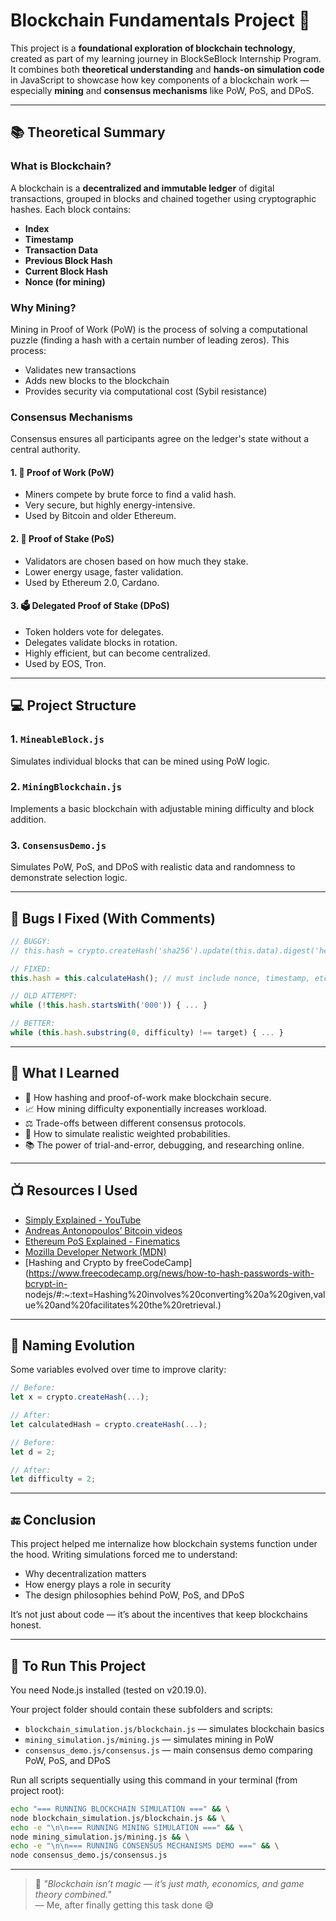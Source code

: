 # Blockchain Fundamentals Project 🚀

This project is a **foundational exploration of blockchain technology**, created as part of my learning journey in BlockSeBlock Internship Program. It combines both **theoretical understanding** and **hands-on simulation code** in JavaScript to showcase how key components of a blockchain work — especially **mining** and **consensus mechanisms** like PoW, PoS, and DPoS.

---

## 📚 Theoretical Summary

### What is Blockchain?
A blockchain is a **decentralized and immutable ledger** of digital transactions, grouped in blocks and chained together using cryptographic hashes. Each block contains:
- **Index**
- **Timestamp**
- **Transaction Data**
- **Previous Block Hash**
- **Current Block Hash**
- **Nonce (for mining)**

### Why Mining?
Mining in Proof of Work (PoW) is the process of solving a computational puzzle (finding a hash with a certain number of leading zeros). This process:
- Validates new transactions
- Adds new blocks to the blockchain
- Provides security via computational cost (Sybil resistance)

### Consensus Mechanisms
Consensus ensures all participants agree on the ledger's state without a central authority.

#### 1. 🔨 Proof of Work (PoW)
- Miners compete by brute force to find a valid hash.
- Very secure, but highly energy-intensive.
- Used by Bitcoin and older Ethereum.

#### 2. 🧍 Proof of Stake (PoS)
- Validators are chosen based on how much they stake.
- Lower energy usage, faster validation.
- Used by Ethereum 2.0, Cardano.

#### 3. 🗳️ Delegated Proof of Stake (DPoS)
- Token holders vote for delegates.
- Delegates validate blocks in rotation.
- Highly efficient, but can become centralized.
- Used by EOS, Tron.

---

## 💻 Project Structure

### 1. `MineableBlock.js`
Simulates individual blocks that can be mined using PoW logic.

### 2. `MiningBlockchain.js`
Implements a basic blockchain with adjustable mining difficulty and block addition.

### 3. `ConsensusDemo.js`
Simulates PoW, PoS, and DPoS with realistic data and randomness to demonstrate selection logic.

---

## 🔨 Bugs I Fixed (With Comments)

```js
// BUGGY:
// this.hash = crypto.createHash('sha256').update(this.data).digest('hex');

// FIXED:
this.hash = this.calculateHash(); // must include nonce, timestamp, etc.
```

```js
// OLD ATTEMPT:
while (!this.hash.startsWith('000')) { ... } 

// BETTER:
while (this.hash.substring(0, difficulty) !== target) { ... }
```

---

## 📌 What I Learned

- 🔐 How hashing and proof-of-work make blockchain secure.
- 📈 How mining difficulty exponentially increases workload.
- ⚖️ Trade-offs between different consensus protocols.
- 🔧 How to simulate realistic weighted probabilities.
- 📚 The power of trial-and-error, debugging, and researching online.

---

## 📺 Resources I Used

- [Simply Explained - YouTube](https://www.youtube.com/channel/UCnxrdFPXJMeHru_b4Q_vTPQ)
- [Andreas Antonopoulos’ Bitcoin videos](https://www.youtube.com/channel/UCJWCJCWOxBYSi5DhCieLOLQ)
- [Ethereum PoS Explained - Finematics](https://finematics.com/the-ethereum-merge-explained/#:~:text=The%20transition%20to%20PoS%20aims,before%20the%20Ethereum%20network%20launched.)
- [Mozilla Developer Network (MDN)](https://developer.mozilla.org/en-US/)
- [Hashing and Crypto by freeCodeCamp](https://www.freecodecamp.org/news/how-to-hash-passwords-with-bcrypt-in- nodejs/#:~:text=Hashing%20involves%20converting%20a%20given,value%20and%20facilitates%20the%20retrieval.)

---

## 🧠 Naming Evolution

Some variables evolved over time to improve clarity:
```js
// Before:
let x = crypto.createHash(...);

// After:
let calculatedHash = crypto.createHash(...);

// Before:
let d = 2;

// After:
let difficulty = 2;
```

---

## 🔚 Conclusion

This project helped me internalize how blockchain systems function under the hood. Writing simulations forced me to understand:
- Why decentralization matters
- How energy plays a role in security
- The design philosophies behind PoW, PoS, and DPoS

It’s not just about code — it’s about the incentives that keep blockchains honest.

---

## 🚀 To Run This Project

You need Node.js installed (tested on v20.19.0).

Your project folder should contain these subfolders and scripts:

- `blockchain_simulation.js/blockchain.js` — simulates blockchain basics
- `mining_simulation.js/mining.js` — simulates mining in PoW
- `consensus_demo.js/consensus.js` — main consensus demo comparing PoW, PoS, and DPoS

Run all scripts sequentially using this command in your terminal (from project root):

```bash
echo "=== RUNNING BLOCKCHAIN SIMULATION ===" && \
node blockchain_simulation.js/blockchain.js && \
echo -e "\n\n=== RUNNING MINING SIMULATION ===" && \
node mining_simulation.js/mining.js && \
echo -e "\n\n=== RUNNING CONSENSUS MECHANISMS DEMO ===" && \
node consensus_demo.js/consensus.js
```

---

> 🧩 _"Blockchain isn’t magic — it’s just math, economics, and game theory combined."_  
> — Me, after finally getting this task done 😅
